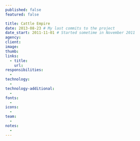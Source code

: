 ```yaml
---
published: false
featured: false

title: Cattle Empire
date: 2013-08-23 # My last commits to the project
date_start: 2011-11-01 # Started sometime in November 2011
agency:
client:
image:
thumb:
links:
  - title:
    url:
responsibilities:
  -
technology:
  -
technology-additional:
  -
fonts:
  -
icons:
  -
team:
  -
notes:
  -
---
```


